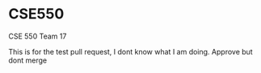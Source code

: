 # CSE550
CSE 550 Team 17

This is for the test pull request, I dont know what I am doing. Approve but dont merge
